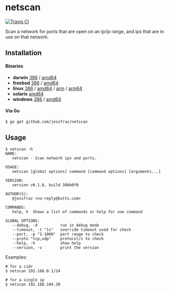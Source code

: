 # netscan

[![Travis CI](https://travis-ci.org/jessfraz/netscan.svg?branch=master)](https://travis-ci.org/jessfraz/netscan)

Scan a network for ports that are open on an ip/ip range, and
ips that are in use on that network.

## Installation

#### Binaries

- **darwin** [386](https://github.com/jessfraz/netscan/releases/download/v0.1.0/netscan-darwin-386) / [amd64](https://github.com/jessfraz/netscan/releases/download/v0.1.0/netscan-darwin-amd64)
- **freebsd** [386](https://github.com/jessfraz/netscan/releases/download/v0.1.0/netscan-freebsd-386) / [amd64](https://github.com/jessfraz/netscan/releases/download/v0.1.0/netscan-freebsd-amd64)
- **linux** [386](https://github.com/jessfraz/netscan/releases/download/v0.1.0/netscan-linux-386) / [amd64](https://github.com/jessfraz/netscan/releases/download/v0.1.0/netscan-linux-amd64) / [arm](https://github.com/jessfraz/netscan/releases/download/v0.1.0/netscan-linux-arm) / [arm64](https://github.com/jessfraz/netscan/releases/download/v0.1.0/netscan-linux-arm64)
- **solaris** [amd64](https://github.com/jessfraz/netscan/releases/download/v0.1.0/netscan-solaris-amd64)
- **windows** [386](https://github.com/jessfraz/netscan/releases/download/v0.1.0/netscan-windows-386) / [amd64](https://github.com/jessfraz/netscan/releases/download/v0.1.0/netscan-windows-amd64)

#### Via Go

```bash
$ go get github.com/jessfraz/netscan
```

## Usage

```console
$ netscan -h
NAME:
   netscan - Scan network ips and ports.

USAGE:
   netscan [global options] command [command options] [arguments...]

VERSION:
   version v0.1.0, build 30bb0f0

AUTHOR(S):
   @jessfraz <no-reply@butts.com>

COMMANDS:
   help, h  Shows a list of commands or help for one command

GLOBAL OPTIONS:
   --debug, -d          run in debug mode
   --timeout, -t "1s"   override timeout used for check
   --port, -p "1-1000"  port range to check
   --proto "tcp,udp"    protocol/s to check
   --help, -h           show help
   --version, -v        print the version
```

Examples:

```console
# for a cidr
$ netscan 192.168.0.1/24

# for a single ip
$ netscan 192.168.104.30
```
